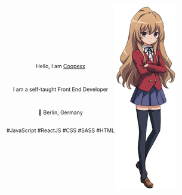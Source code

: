 <div style="display: flex; align-items: center; justify-content: center">
  <div align="center">
    <p>Hello, I am <a href="https://github.com/Coopexx/">Coopexx</a></p>  
    <br>
    <p>I am a self-taught Front End Developer</p>  
    <br>
    <p>📍 Berlin, Germany</p>  
    <br>
    <a>#JavaScript #ReactJS #CSS #SASS #HTML</p>  
  </div>
  <div align="center">
    <img src="https://github.com/Coopexx/Coopexx/blob/main/image.png">
  </div>
</div>
